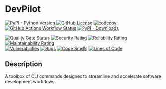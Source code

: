 # DevPilot

[![PyPI - Python Version](https://img.shields.io/pypi/pyversions/devpilot)](https://pypi.org/project/devpilot/)
[![GitHub License](https://img.shields.io/github/license/aabmets/devpilot)](https://github.com/aabmets/devpilot/blob/main/LICENSE)
[![codecov](https://codecov.io/gh/aabmets/devpilot/graph/badge.svg?token=jymcRynp2P)](https://codecov.io/gh/aabmets/devpilot)
[![GitHub Actions Workflow Status](https://img.shields.io/github/actions/workflow/status/aabmets/devpilot/pytest-codecov.yml?label=tests)](https://github.com/aabmets/devpilot/actions/workflows/pytest-codecov.yml)
[![PyPI - Downloads](https://img.shields.io/pypi/dm/devpilot)](https://pypistats.org/packages/devpilot)


[![Quality Gate Status](https://sonarcloud.io/api/project_badges/measure?project=aabmets_devpilot&metric=alert_status)](https://sonarcloud.io/summary/new_code?id=aabmets_devpilot)
[![Security Rating](https://sonarcloud.io/api/project_badges/measure?project=aabmets_devpilot&metric=security_rating)](https://sonarcloud.io/summary/new_code?id=aabmets_devpilot)
[![Reliability Rating](https://sonarcloud.io/api/project_badges/measure?project=aabmets_devpilot&metric=reliability_rating)](https://sonarcloud.io/summary/new_code?id=aabmets_devpilot)
[![Maintainability Rating](https://sonarcloud.io/api/project_badges/measure?project=aabmets_devpilot&metric=sqale_rating)](https://sonarcloud.io/summary/new_code?id=aabmets_devpilot)<br/>
[![Vulnerabilities](https://sonarcloud.io/api/project_badges/measure?project=aabmets_devpilot&metric=vulnerabilities)](https://sonarcloud.io/summary/new_code?id=aabmets_devpilot)
[![Bugs](https://sonarcloud.io/api/project_badges/measure?project=aabmets_devpilot&metric=bugs)](https://sonarcloud.io/summary/new_code?id=aabmets_devpilot)
[![Code Smells](https://sonarcloud.io/api/project_badges/measure?project=aabmets_devpilot&metric=code_smells)](https://sonarcloud.io/summary/new_code?id=aabmets_devpilot)
[![Lines of Code](https://sonarcloud.io/api/project_badges/measure?project=aabmets_devpilot&metric=ncloc)](https://sonarcloud.io/summary/new_code?id=aabmets_devpilot)


## Description

A toolbox of CLI commands designed to streamline and accelerate software development workflows.
